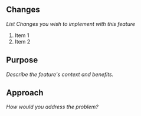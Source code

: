 ## Changes
_List Changes you wish to implement with this feature_
1. Item 1
2. Item 2

## Purpose
_Describe the feature's context and benefits._

## Approach
_How would you address the problem?_